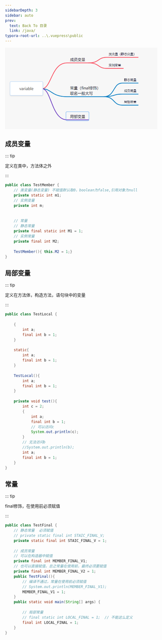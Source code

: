 ```yaml
---
sidebarDepth: 3
sidebar: auto
prev:
  text: Back To 目录
  link: /java/
typora-root-url: ..\.vuepress\public
---
```




![image-20220818150409182](/images/java/image-20220818150409182.png)

## 成员变量

::: tip

定义在类中，方法体之外

:::

```java
public class TestMember {
    // 类变量(静态变量) 不赋值默认取0，boolean为false,引用对象为null
    private static int m1;
    // 实例变量
    private int m;


    // 常量
    // 静态常量
    private final static int M1 = 1;
    // 实例常量
    private final int M2;

    TestMember(){ this.M2 = 1;}
}
```



## 局部变量

::: tip

定义在方法体，构造方法，语句块中的变量

:::

```java
public class TestLocal {

    {
        int a;
        final int b = 1;
    }

    static{
        int a;
        final int b = 1;
    }

    TestLocal(){
        int a;
        final int b = 1;
    }

    private void test(){
        int c = 2;
        {
            int a;
            final int b = 1;
            // 可以访问c
            System.out.println(c);
        }
        // 无法访问b
        //System.out.println(b);
        int a;
        final int b = 1;
    }
}
```



## 常量

::: tip

final修饰，在使用前必须赋值

:::

```java
public class TestFinal {
    // 静态常量  必须赋值
    // private static final int STAIC_FINAL_V;
    private static final int STAIC_FINAL_V = 1;

    // 成员常量
    // 可以在构造器中赋值
    private final int MEMBER_FINAL_V1;
    // 也可以直接赋值，总之常量在使用前，最终必须要赋值
    private final int MEMBER_FINAL_V2 = 1;
    public TestFinal(){
        // 编译不通过，常量在使用前必须赋值
        // System.out.println(MEMBER_FINAL_V1);
        MEMBER_FINAL_V1 = 1;
    }
    public static void main(String[] args) {

        // 局部常量
        // final static int LOCAL_FINAL = 1;  // 不能这么定义
        final int LOCAL_FINAL = 1;
    }
}
```

